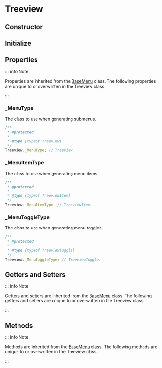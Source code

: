 # Treeview

## Constructor

## Initialize

## Properties

::: info Note

Properties are inherited from the [BaseMenu](./base-menu#properties) class. The following properties are unique to or overwritten in the Treeview class.

:::

### _MenuType

The class to use when generating submenus.

```js
/**
 * @protected
 *
 * @type {typeof Treeview}
 */
Treeview._MenuType; // Treeview.
```

### _MenuItemType

The class to use when generating menu items.

```js
/**
 * @protected
 *
 * @type {typeof TreeviewItem}
 */
Treeview._MenuItemType; // TreeviewItem.
```

### _MenuToggleType

The class to use when generating menu toggles.

```js
/**
 * @protected
 *
 * @type {typeof TreeviewToggle}
 */
Treeview._MenuToggleType; // TreeviewToggle.
```

## Getters and Setters

::: info Note

Getters and setters are inherited from the [BaseMenu](./base-menu#getters-and-setters) class. The following getters and setters are unique to or overwritten in the Treeview class.

:::

## Methods

::: info Note

Methods are inherited from the [BaseMenu](./base-menu#methods) class. The following methods are unique to or overwritten in the Treeview class.

:::
